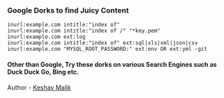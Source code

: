 ### Google Dorks to find Juicy Content

`inurl:example.com intitle:"index of"` <br>
`inurl:example.com intitle:"index of /" "*key.pem"` <br>
`inurl:example.com ext:log` <br>
`inurl:example.com intitle:"index of" ext:sql|xls|xml|json|csv` <br>
`inurl:example.com "MYSQL_ROOT_PASSWORD:" ext:env OR ext:yml -git` <br>


#### Other than Google, Try these dorks on various Search Engines such as Duck Duck Go, Bing etc.

Author - [Keshav Malik](twitter.com/g0t_rOoT_)
